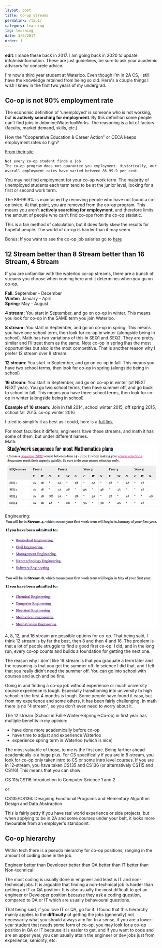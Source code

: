```yaml
---
layout: post
title: Co-op streams
permalink: /tau1/
category: learning
tag: learning
date: 3/6/2017
order: 1
---
```


**edit**: I made these back in 2017. I am going back in 2020 to update info/misinformation. These are just guidelines, be sure to ask your academic advisors for concrete advice.

I'm now a third year student at Waterloo. Even though I'm in 2A CS, I still have the knowledge retained from being so old. Here's a couple things I wish I knew in the first two years of my undergrad.

## Co-op is not 90% employment rate

The economic definition of 'unemployed' is someone who is not working, but **is actively searching for employment**. By this definition some people can't find jobs in Jobmine/WaterlooWorks. The reasoning is a lot of factors (faculty, market demand, skills, etc.)

How the "Cooperative Education & Career Action" or CECA keeps employment rates so high?

[From their site](https://uwaterloo.ca/co-operative-education/why-co-op/employment-statistics)
```
Not every co-op student finds a job
The co-op program does not guarantee you employment. Historically, our overall employment rates have varied between 86-99.9 per cent.
```

You may not find employment for your co-op work term. The majority of unemployed students each term tend to be at the junior level, looking for a first or second work term.

The 86-99.9% is maintained by removing people who have not found a co-op twice. At that point, you are removed from the co-op program. This means you aren't **actively searching for employment**, and therefore limits the amount of people who can't find co-ops from the co-op statistic.

This is a fair method of calculation, but it does fairly skew the results for hopeful people. The world of co-op is harder than it may seem.

Bonus: If you want to see the co-op job salaries go to [here](https://uwaterloo.ca/co-operative-education/why-co-op/co-op-earnings)

## 12 Stream better than 8 Stream better than 16 Stream, 4 Stream

If you are unfamiliar with the waterloo co-op streams, there are a bunch of streams you choose when coming here and it determines when you go on co-op.

**Fall:** September - December  
**Winter:** January - April  
**Spring:** May - August  

**4 stream:** You start in September, and go on co-op in winter. This means you look for co-op in the SAME term you join Waterloo.

**8 stream:** You start in September, and go on co-op in spring. This means you have one school term, then look for co-op in winter (alongside being in school). Math has two variations of this in SEQ1 and SEQ2. They are pretty similar and I'll treat them as the same. Note co-op in spring ihas the most opportunities but also is the most competitive. That is another reason why I prefer 12 stream over 8 stream.

**12 stream:** You start in September, and go on co-op in fall. This means you have two school terms, then look for co-op in spring (alongside being in school)

**16 stream:** You start in September, and go on co-op in winter (of NEXT NEXT year). You go two school terms, then have summer off, and go back to school in fall. This means you have three school terms, then look for co-op in winter (alongside being in school)

**Example of 16 stream:**
Join in fall 2014, school winter 2015, off spring 2015, school fall 2015. co-op winter 2016

I tried to simplify it as best as I could, here is a [full link](https://uwaterloo.ca/new-math-students/co-op-students/co-op-sequence-charts)

For most faculties it differs, engineers have these streams, and math it has some of them, but under different names.  
Math:  
![eng](/blog/learning/images/1/streams.png)

Engineering:  
![eng](/blog/learning/images/1/engineering.png)

4, 8, 12, and 16 stream are possible options for co-op. That being said, I think 12 stream is by far the best, then 8 and then 4 and 16. The problem is that a lot of people struggle to find a good first co-op. I did, and in the long run, every co-op counts and builds a foundation for getting the next one.

The reason why I don't like 16 stream is that you graduate a term later and the reasoning is that you get the summer off. In science I did that, and I felt that you really didn't need the summer off. You can go into school with courses and such and be fine.

Going in and finding a co-op job without experience or much university course experience is tough. Especially transitioning into university to high school in the first 4 months is tough. Some people have found it easy, but from my experience and some others, it has been fairly challenging. In math there is no "4 stream", so you don't even need to worry about it.

The 12 stream (School in Fall->Winter->Spring->Co-op) in first year has multiple benefits in my opinion:
- have done more academically before co-op
- have time to adjust and experience Waterloo
- experience spring term in Waterloo (which is nice)

The most valuable of those, to me is the first one. Being farther ahead academically is a huge plus. For CS specifically if you are in 8-stream, you look for co-op only taken intro to CS or some intro level courses. If you are in 12-stream, you have taken CS135 and CS136 (or alternatively CS115 and CS116)
This means that you can show:

CS 115/CS116
Introduction to Computer Science 1 and 2

or

CS135/CS136:
Designing Functional Programs and Elementary Algorithm Design and Data Abstraction

This is fairly petty if you have real world experience or side projects, but when applying to be in 2A and some courses under your belt, it looks more favourable from an employer's standpoint.

## Co-op hierarchy

Within tech there is a pseudo hierarchy for co-op positions, ranging in the amount of coding done in the job.

Engineer better than Developer better than QA better than IT better than Non-technical

The most coding is usually done in engineer and least is IT and non-technical jobs. It is arguable that finding a non-technical job is harder than getting an IT or QA position. It is also usually the most difficult to get an engineer or Developer position because they ask a coding question, compared to QA or IT which are usually behavioural questions.

That being said, if you love IT or QA, go for it. I found that this hierarchy mainly applies to the **difficulty** of getting the jobs (generally) not necessarily what you should always aim for. In a sense, if you are a lower-year student that needs some form of co-op, you may look for a co-op position in QA or IT because it is easier to get, and if you want to code and are an upper year, you can usually attain the engineer or dev jobs just from experience, seniority, etc.
